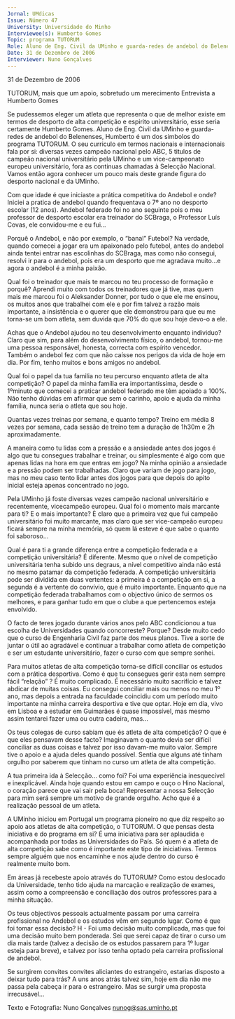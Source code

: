 ```yaml
---
Jornal: UMdicas
Issue: Número 47
University: Universidade do Minho
Interviewee(s): Humberto Gomes
Topic: programa TUTORUM
Role: Aluno de Eng. Civil da UMinho e guarda-redes de andebol do Belenenses
Date: 31 de Dezembro de 2006
Interviewer: Nuno Gonçalves
---
```


31 de Dezembro de 2006

TUTORUM, mais que um apoio, sobretudo um merecimento
Entrevista a Humberto Gomes

Se pudessemos eleger um atleta que representa o que de melhor existe em termos de
desporto de alta competição e espirito universitário, esse seria certamente Humberto
Gomes. Aluno de Eng. Civil da UMinho e guarda-redes de andebol do Belenenses,
Humberto é um dos simbolos do programa TUTORUM. O seu curriculo em termos
nacionais e internacionais fala por si: diversas vezes campeão nacional pelo ABC, 5
titulos de campeão nacional universitário pela UMinho e um vice-campeonato europeu
universitário, fora as continuas chamadas à Selecção Nacional. Vamos então agora
conhecer um pouco mais deste grande figura do desporto nacional e da UMinho.

Com que idade é que iniciaste a prática competitiva
do Andebol e onde?
Iniciei a pratica de andebol quando frequentava o 7º
ano no desporto escolar (12 anos). Andebol federado
foi no ano seguinte pois o meu professor de desporto
escolar era treinador do SCBraga, o Professor Luís
Covas, ele convidou-me e eu fui…

Porquê o Andebol, e não por exemplo, o “banal”
Futebol?
Na verdade, quando comecei a jogar era um
apaixonado pelo futebol, antes do andebol ainda tentei
entrar nas escolinhas do SCBraga, mas como não
consegui, resolvi ir para o andebol, pois era um
desporto que me agradava muito…e agora o andebol é
a minha paixão.

Qual foi o treinador que mais te marcou no teu
processo de formação e porquê?
Aprendi muito com todos os treinadores que já tive, mas
quem mais me marcou foi o Aleksander Donner, por
tudo o que ele me ensinou, os muitos anos que
trabalhei com ele e por fim talvez a razão mais
importante, a insistência e o querer que ele demonstrou
para que eu me torna-se um bom atleta, sem duvida
que 70% do que sou hoje devo-o a ele.

Achas que o Andebol ajudou no teu
desenvolvimento enquanto individuo?
Claro que sim, para além do desenvolvimento físico, o
andebol, tornou-me uma pessoa responsável, honesta,
correcta com espírito vencedor. Também o andebol fez
com que não caísse nos perigos da vida de hoje em dia.
Por fim, tenho muitos e bons amigos no andebol.

Qual foi o papel da tua familia no teu percurso
enquanto atleta de alta competição?
O papel da minha família era importantíssima, desde o
1ºminuto que comecei a praticar andebol federado me
têm apoiado a 100%. Não tenho dúvidas em afirmar
que sem o carinho, apoio e ajuda da minha família,
nunca seria o atleta que sou hoje.

Quantas vezes treinas por semana, e quanto
tempo?
Treino em média 8 vezes por semana, cada sessão de
treino tem a duração de 1h30m e 2h aproximadamente.

A maneira como tu lidas com a pressão e a
ansiedade antes dos jogos é algo que tu consegues
trabalhar e treinar, ou simplesmente é algo com que
apenas lidas na hora em que entras em jogo?
Na minha opinião a ansiedade e a pressão podem ser
trabalhadas. Claro que variam de jogo para jogo, mas
no meu caso tento lidar antes dos jogos para que
depois do apito inicial esteja apenas concentrado no
jogo.

Pela UMinho já foste diversas vezes campeão
nacional universitário e recentemente, vicecampeão europeu. Qual foi o momento mais
marcante para ti? E o mais importante?
È claro que a primeira vez que fui campeão universitário
foi muito marcante, mas claro que ser vice-campeão
europeu ficará sempre na minha memória, só quem lá
esteve é que sabe o quanto foi saboroso…

Qual é para ti a grande diferença entre a competição
federada e a competição universitária?
É diferente. Mesmo que o nível de competição
universitária tenha subido uns degraus, a nível
competitivo ainda não está no mesmo patamar da
competição federada. A competição universitária pode
ser dividida em duas vertentes: a primeira é a
competição em si, a segunda é a vertente do convívio,
que é muito importante. Enquanto que na competição
federada trabalhamos com o objectivo único de sermos
os melhores, e para ganhar tudo em que o clube a que
pertencemos esteja envolvido.

O facto de teres jogado durante vários anos pelo
ABC condicionou a tua escolha de Universidades
quando concorreste? Porque?
Desde muito cedo que o curso de Engenharia Civil faz
parte dos meus planos. Tive a sorte de juntar o útil ao
agradável e continuar a trabalhar como atleta de
competição e ser um estudante universitário, fazer o
curso com que sempre sonhei.

Para muitos atletas de alta competição torna-se
difícil conciliar os estudos com a prática
desportiva. Como é que tu consegues gerir esta
nem sempre fácil “relação” ?
É muito complicado. É necessário muito sacrifício e
talvez abdicar de muitas coisas. Eu consegui conciliar
mais ou menos no meu 1º ano, mas depois a entrada na
faculdade coincidiu com um período muito importante
na minha carreira desportiva e tive que optar. Hoje em
dia, vivo em Lisboa e a estudar em Guimarães é quase
impossível, mas mesmo assim tentarei fazer uma ou
outra cadeira, mas…

Os teus colegas de curso sabiam que és atleta de
alta competição? O que é que eles pensavam desse
facto?
Imaginavam o quanto devia ser difícil conciliar as duas
coisas e talvez por isso davam-me muito valor. Sempre
tive o apoio e a ajuda deles quando possível. Sentia que
alguns até tinham orgulho por saberem que tinham no
curso um atleta de alta competição.

A tua primeira ida à Selecção… como foi?
Foi uma experiência inesquecível e inexplicável. Ainda
hoje quando estou em campo e ouço o Hino Nacional, o
coração parece que vai sair pela boca! Representar a
nossa Selecção para mim será sempre um motivo de
grande orgulho. Acho que é a realização pessoal de um
atleta.

A UMinho iniciou em Portugal um programa
pioneiro no que diz respeito ao apoio aos atletas de
alta competição, o TUTORUM. O que pensas desta
iniciativa e do programa em si?
É uma iniciativa para ser aplaudida e acompanhada por
todas as Universidades do País. Só quem é a atleta de
alta competição sabe como é importante este tipo de
iniciativas. Termos sempre alguém que nos encaminhe
e nos ajude dentro do curso é realmente muito bom.

Em áreas já recebeste apoio através do TUTORUM?
Como estou deslocado da Universidade, tenho tido
ajuda na marcação e realização de exames, assim
como a compreensão e conciliação dos outros
professores para a minha situação.

Os teus objectivos pessoais actualmente passam
por uma carreira profissional no Andebol e os
estudos vêm em segundo lugar. Como é que foi
tomar essa decisão?
H - Foi uma decisão muito complicada, mas que foi uma
decisão muito bem ponderada. Sei que serei capaz de
tirar o curso um dia mais tarde (talvez a decisão de os
estudos passarem para 1º lugar esteja para breve), e
talvez por isso tenha optado pela carreira profissional
de andebol.

Se surgirem convites convites aliciantes do
estrangeiro, estarias disposto a deixar tudo para
trás?
A uns anos atrás talvez sim, hoje em dia não me passa
pela cabeça ir para o estrangeiro. Mas se surgir uma
proposta irrecusável…

Texto e Fotografia:  Nuno Gonçalves
nunog@sas.uminho.pt